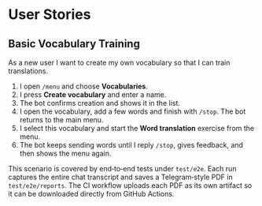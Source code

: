 # User Stories

## Basic Vocabulary Training

As a new user I want to create my own vocabulary so that I can train translations.

1. I open `/menu` and choose **Vocabularies**.
2. I press **Create vocabulary** and enter a name.
3. The bot confirms creation and shows it in the list.
4. I open the vocabulary, add a few words and finish with `/stop`. The bot returns to the main menu.
5. I select this vocabulary and start the **Word translation** exercise from the menu.
6. The bot keeps sending words until I reply `/stop`, gives feedback, and then shows the menu again.

This scenario is covered by end‑to‑end tests under `test/e2e`.
Each run captures the entire chat transcript and saves a Telegram‑style PDF in
`test/e2e/reports`. The CI workflow uploads each PDF as its own artifact so it can be
downloaded directly from GitHub Actions.
